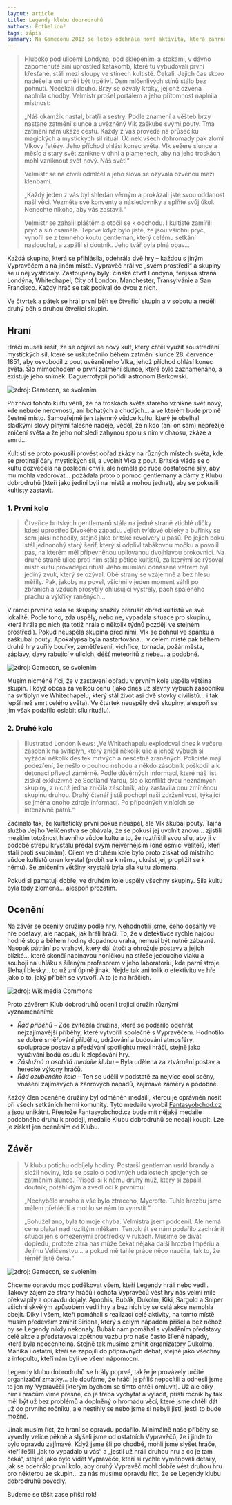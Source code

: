 ```yaml
---
layout: article
title: Legendy klubu dobrodruhů
authors: Ecthelion²
tags: zápis
summary: Na Gameconu 2013 se letos odehrála nová aktivita, která zahrnovala zatím největší hraní naší příběhové hry Příběhů Impéria, jaké se zatím uskutečnilo. Celkem vedlo hry Legend osm Vypravěčů a hrálo přes čtyřicet hráčů (nepočítaje v to jednu hru Příběhů, která se odehrála v rámci volného hraní).
---
```


> Hluboko pod ulicemi Londýna, pod sklepeními a stokami, v dávno zapomenuté síni uprostřed katakomb, které tu vybudovali první křesťané, stáli mezi sloupy ve stínech kultisté. Čekali. Jejich čas skoro nadešel a oni uměli být trpěliví. Osm mlčenlivých stínů stálo bez pohnutí. Nečekali dlouho. Brzy se ozvaly kroky, jejichž ozvěna naplnila chodby. Velmistr prošel portálem a jeho přítomnost naplnila místnost:
>
> „Náš okamžik nastal, bratři a sestry. Podle znamení a věšteb brzy nastane zatmění slunce a uvězněný Vlk zaškube svými pouty. Tma zatmění nám ukáže cestu. Každý z vás provede na průsečíku magických a mystických sil rituál. Účinek všech dohromady pak zlomí Vlkovy řetězy. Jeho příchod ohlásí konec světa. Vlk sežere slunce a měsíc a starý svět zanikne v ohni a plamenech, aby na jeho troskách mohl vzniknout svět nový. Náš svět!“
>
> Velmistr se na chvíli odmlčel a jeho slova se ozývala ozvěnou mezi klenbami.
>
> „Každý jeden z vás byl shledán věrným a prokázali jste svou oddanost naší věci. Vezměte své konventy a následovníky a splňte svůj úkol. Nenechte nikoho, aby vás zastavil.“
>
> Velmistr se zahalil pláštěm a otočil se k odchodu. I kultisté zamířili pryč a síň osaměla. Teprve když bylo jisté, že jsou všichni pryč, vynořil se z temného koutu gentleman, který celému setkání naslouchal, a zapálil si doutník. Jeho tvář byla plná obav...

Každá skupina, která se přihlásila, odehrála dvě hry – každou s jiným Vypravěčem a na jiném místě. Vypravěč hrál ve „svém prostředí“ a skupiny se u něj vystřídaly. Zastoupeny byly: čínská čtvrť Londýna, férijská strana Londýna, Whitechapel, City of London, Manchester, Transylvánie a San Francisco. Každý hráč se tak podíval do dvou z nich.

Ve čtvrtek a pátek se hrál první běh se čtveřicí skupin a v sobotu a neděli druhý běh s druhou čtveřicí skupin.

## Hraní

Hráči museli řešit, že se objevil se nový kult, který chtěl využít soustředění mystických sil, které se uskutečnilo během zatmění slunce 28. července 1851, aby osvobodil z pout uvězněného Vlka, jehož příchod ohlásí konec světa. Šlo mimochodem o první zatmění slunce, které bylo zaznamenáno, a existuje jeho snímek. Daguerrotypii pořídil astronom Berkowski.

![zdroj: <a href="https://www.facebook.com/media/set/%3Fset%3Da.659180877426584.1073741829.127768447234499%26type%3D3">Gamecon</a>, se svolením](gamecon-opt.jpg)

Příznivci tohoto kultu věřili, že na troskách světa starého vznikne svět nový, kde nebude nerovností, ani bohatých a chudých... a ve kterém bude pro ně čestné místo. Samozřejmě jen tajemný vůdce kultu, který je obelhal sladkými slovy plnými falešné naděje, věděl, že nikdo (ani on sám) nepřežije zničení světa a že jeho nohsledi zahynou spolu s ním v chaosu, zkáze a smrti…

Kultisti se proto pokusili provést obřad zkázy na různých místech světa, kde se protínají čáry mystických sil, a uvolnit Vlka z pout. Britská vláda se o kultu dozvěděla na poslední chvíli, ale neměla po ruce dostatečné síly, aby mu mohla vzdorovat… požádala proto o pomoc gentlemany a dámy z Klubu dobrodruhů (kteří jako jediní byli na místě a mohou jednat), aby se pokusili kultisty zastavit.

### 1. První kolo

> Čtveřice britských gentlemanů stála na jedné straně ztichlé uličky kdesi uprostřed Divokého západu. Jejich tvídové obleky a buřinky se sem jaksi nehodily, stejně jako britské revolvery u pasů. Po jejich boku stál jednonohý starý šerif, který si odplivl tabákovou močku a povolil pás, na kterém měl připevněnou upilovanou dvojhlavou brokovnici. Na druhé straně ulice proti nim stála pětice kultistů, za kterými se rýsoval mistr kultu provádějící rituál. Jeho mumlání odnášené větrem byl jediný zvuk, který se ozýval. Obě strany se vzájemně a bez hlesu měřily. Pak, jakoby na povel, všichni v jeden moment sáhli po zbraních a vzduch prosytily ohlušující výstřely, pach spáleného prachu a výkřiky raněných...

V rámci prvního kola se skupiny snažily přerušit obřad kultistů ve své lokalitě. Podle toho, zda uspěly, nebo ne, vypadala situace pro skupinu, která hrála po nich (ta totiž hrála o několik týdnů později ve stejném prostředí). Pokud neuspěla skupina před nimi, Vlk se pohnul ve spánku a zaškubal pouty. Apokalypsa byla nastartována... v celém místě pak během druhé hry zuřily bouřky, zemětřesení, vichřice, tornáda, požár města, záplavy, davy rabující v ulicích, déšť meteoritů z nebe... a podobně.

![zdroj: <a href="https://www.facebook.com/media/set/%3Fset%3Da.659180877426584.1073741829.127768447234499%26type%3D3">Gamecon</a>, se svolením](hrani-opt.jpg)

Musím nicméně říci, že v zastavení obřadu v prvním kole uspěla většina skupin. I když občas za velkou cenu (jako dnes už slavný výbuch zásobníku na svítiplyn ve Whitechapelu, který stál život asi dvě stovky civilistů... i tak lepší než smrt celého světa). Ve čtvrtek neuspěly dvě skupiny, alespoň se jim však podařilo oslabit sílu rituálu).

### 2. Druhé kolo

> Illustrated London News: „Ve Whitechapelu explodoval dnes k večeru zásobník na svítiplyn, který zničil několik ulic a jehož výbuch si vyžádal několik desítek mrtvých a nesčetně zraněných. Policisté mají podezření, že nešlo o pouhou nehodu a někdo zásobník poškodil a k detonaci přivedl záměrně. Podle důvěrných informací, které náš list získal exkluzivně ze Scotland Yardu, šlo o konflikt dvou neznámých skupiny, z nichž jedna zničila zásobník, aby zastavila onu zmíněnou skupinu druhou. Drahý čtenář jistě pochopí naši zdrženlivost, týkající se jména onoho zdroje informací. Po případných vinících se intenzivně pátrá.“

Začínalo tak, že kultistický první pokus neuspěl, ale Vlk škubal pouty. Tajná služba Jejího Veličenstva se obávala, že se pokusí jej uvolnit znovu… zjistili mezitím totožnost hlavního vůdce kultu a to, že roztříštil svou sílu, aby ji v podobě střepu krystalu předal svým nejvěrnějším (oné osmici velitelů, kteří stáli proti skupinám). Cílem ve druhém kole bylo proto získat od místního vůdce kultistů onen krystal (probít se k němu, ukrást jej, proplížit se k němu). Se zničením většiny krystalů byla síla kultu zlomena.

Pokud si pamatuji dobře, ve druhém kole uspěly všechny skupiny. Síla kultu byla tedy zlomena... alespoň prozatím.

## Ocenění

Na závěr se ocenily družiny podle hry. Nehodnotili jsme, čeho dosáhly ve hře postavy, ale naopak, jak hráli hráči. To, že v detektivce rychle najdou hodně stop a během hodiny dopadnou vraha, nemusí být nutně zábavné. Naopak pátrání po vrahovi, který dál útočí a ohrožuje postavy a jejich blízké… které skončí napínavou honičkou na střeše jedoucího vlaku a souboji na uhláku s šíleným profesorem v jeho laboratoriu, kde parní stroje šlehají blesky… to už zní úplně jinak. Nejde tak ani tolik o efektivitu ve hře jako o to, jaký příběh se vytvoří. A to je na hráčích.

![zdroj: <a href="http://commons.wikimedia.org/wiki/File:1851_07_28_Berkowski.jpg">Wikimedia Commons</a>](1851-07-28-berkowski-opt.jpg)

Proto závěrem Klub dobrodruhů ocenil trojici družin různými vyznamenáními:

- _Řád příběhů_ – Zde zvítězila družina, které se podařilo odehrát nejzajímavější příběhy, které vytvořili společně s Vypravěčem. Hodnotilo se dobré směřování příběhu, udržování a budování atmosféry, spolupráce postav a předávání spotlightu mezi hráči, stejně jako využívání bodů osudu k zlepšování hry.
- _Záslužná a osobitá medaile klubu_ – Byla udělena za ztvárnění postav a herecké výkony hráčů.
- _Řád ozubeného kola_ – Ten se udělil v podstatě za nejvíce cool scény, vnášení zajímavých a žánrových nápadů, zajímavé záměry a podobně.

Každý člen oceněné družiny byl odměněn medailí, kterou je oprávněn nosit při všech setkáních herní komunity. Tyto medaile vyrobil [Fantasyobchod.cz](http://www.fantasyobchod.cz/) a jsou unikátní. Přestože Fantasyobchod.cz bude mít nějaké medaile podobného druhu k prodeji, medaile Klubu dobrodruhů se nedají koupit. Lze je získat jen oceněním od Klubu.

## Závěr

> V klubu potichu odbíjely hodiny. Postarší gentleman usrkl brandy a složil noviny, kde se psalo o podivných událostech spojených se zatměním slunce. Přisedl si k němu druhý muž, který si zapálil doutník, potáhl dým a zvedl oči k prvnímu:
>
> „Nechybělo mnoho a vše bylo ztraceno, Mycrofte. Tuhle hrozbu jsme málem přehlédli a mohlo se nám to vymstít.“
>
> „Bohužel ano, byla to moje chyba. Velmistra jsem podcenil. Ale nemá cenu plakat nad rozlitým mlékem. Tentokrát se nám podařilo zachránit situaci jen s omezenými prostředky v rukách. Musíme se dívat dopředu, protože zítra nás může čekat nějaká další hrozba Impériu a Jejímu Veličenstvu... a pokud mě tahle práce něco naučila, tak to, že téměř jistě čeká.“

![zdroj: <a href="https://www.facebook.com/media/set/%3Fset%3Da.659180877426584.1073741829.127768447234499%26type%3D3">Gamecon</a>, se svolením](udileni-opt.jpg)

Chceme opravdu moc poděkovat všem, kteří Legendy hráli nebo vedli. Takový zájem ze strany hráčů i ochota Vypravěčů vést hry nás velmi mile překvapily a opravdu dojaly. Apophis, Bubák, Dukolm, Kiki, Sargold a Sniper všichni skvělým způsobem vedli hry a bez nich by se celá akce nemohla obejít. Díky i všem, kteří pomáhali s realizací celé aktivity, na tomto místě musím především zmínit Siriena, který s celým nápadem přišel a bez něhož by se Legendy nikdy nekonaly. Bubák nám pomáhal s vyladěním představy celé akce a představoval zpětnou vazbu pro naše často šílené nápady, která byla neocenitelná. Stejně tak musíme zmínit organizátory Dukolma, Maníka i ostatní, kteří se zapojili do přípravných debat, stejně jako všechny z infopultu, kteří nám byli ve všem nápomocni.

Legendy klubu dobrodruhů se hrály poprvé, takže je provázely určité organizační zmatky... ale doufáme, že hráči je příliš nepocítili a odnesli jsme to jen my Vypravěči (kterým bychom se tímto chtěli omluvit). Už ale díky nim i hráčům víme přesně, co je třeba vychytat a vyladit, příští ročník by tak měl být už bez problémů a doplněný o hromadu věcí, které jsme chtěli dát už do prvního ročníku, ale nestihly se nebo jsme si nebyli jistí, jestli to bude možné.

Jinak musím říct, že hraní se opravdu podařilo. Minimálně naše příběhy se vyvedly velice pěkně a slyšeli jsme od ostatních Vypravěčů, že i jinde to bylo opravdu zajímavé. Když jsme šli po chodbě, mohli jsme slyšet hráče, kteří řešili „jak to vypadalo u vás“ a „jestli už hráli druhou hru a co je tam čeká“, stejně jako bylo vidět Vypravěče, kteří si rychle vyměňovali detaily, jak se odehrálo první kolo, aby druhý Vypravěč mohl dobře vést druhou hru pro některou ze skupin... za nás musíme opravdu říct, že se Legendy klubu dobrodruhů povedly.

Budeme se těšit zase příští rok!
